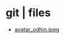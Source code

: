 # git | files

- [avatar_odhin.jpeg](/personal/git/files/avatar_odhin.jpeg ':ignore :target=_blank')
